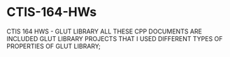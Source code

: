 # CTIS-164-HWs
CTIS 164 HWS - GLUT LIBRARY
ALL THESE CPP DOCUMENTS ARE INCLUDED GLUT LIBRARY PROJECTS THAT I USED DIFFERENT TYPES OF PROPERTIES OF GLUT LIBRARY;
